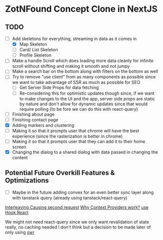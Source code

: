 # ZotNFound Concept Clone in NextJS

## TODO

- [ ] Add skeletons for everything, streaming in data as it comes in
  - [x] Map Skeleton
  - [ ] Card/ List Skeleton
  - [ ] Profile Skeleton
- [ ] Make a handle Scroll which does loading more data cleanly for infinite scroll without shifting and making it smooth and not jumpy
- [ ] Make a search bar on the bottom along with filters on the bottom as well
- [ ] Try to remove "use client" from as many components as possible since we want to take advantage of SSR as much as possible for SEO
  - [ ] Get Server Side Props for data fetching
  - [ ] Re-considering this for optimistic updates though since, if we want to make changes to the UI and the app, server side props are static by nature and don't allow for dynamic updates since that would require polling {to be fore we can do this with react-query}
- [ ] Finishing about page
- [ ] Finishing contact page
- [x] Adding markers and clustering
- [ ] Making it so that it prompts user that chrome will have the best experience (since the rasterization is better in chrome)
- [ ] Making it so that it prompts user that they can add it to their home screen
- [x] Changing the dialog to a shared dialog with data passed in changing the content

## Potential Future Overkill Features & Optimizations

- [ ] Maybe in the future adding convex for an even better sync layer along with tanstack query (already using tanstack/react-query)

[Interleaving Causing second request](https://nextjs.org/docs/app/building-your-application/rendering/composition-patterns#interleaving-server-and-client-components)
[Why Context Providers work?](https://nextjs.org/docs/app/building-your-application/rendering/composition-patterns#interleaving-server-and-client-components)
[use Hook React](https://nextjs.org/docs/app/guides/single-page-applications#using-reacts-use-within-a-context-provider)

We might not need react-query since we only want revalidation of state really, no caching needed I don't think but a decision to be made later of only using [swr](https://nextjs.org/docs/app/guides/single-page-applications#spas-with-swr)
